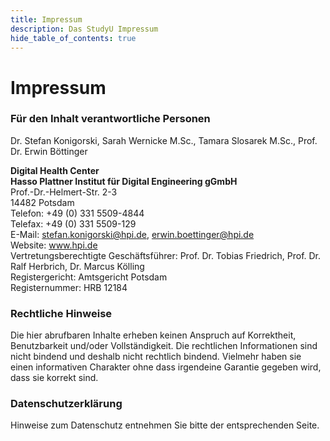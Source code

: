 ```yaml
---
title: Impressum
description: Das StudyU Impressum
hide_table_of_contents: true
---
```


# Impressum

### Für den Inhalt verantwortliche Personen  
Dr. Stefan Konigorski, Sarah Wernicke M.Sc., Tamara Slosarek M.Sc., Prof. Dr. Erwin
Böttinger


**Digital Health Center**  
**Hasso Plattner Institut für Digital Engineering gGmbH**  
Prof.-Dr.-Helmert-Str. 2-3  
14482 Potsdam  
Telefon: +49 (0) 331 5509-4844  
Telefax: +49 (0) 331 5509-129  
E-Mail: stefan.konigorski@hpi.de, erwin.boettinger@hpi.de  
Website: www.hpi.de  
Vertretungsberechtigte Geschäftsführer: Prof. Dr. Tobias Friedrich, Prof. Dr. Ralf Herbrich, Dr. Marcus Kölling  
Registergericht: Amtsgericht Potsdam  
Registernummer: HRB 12184  

### Rechtliche Hinweise
Die hier abrufbaren Inhalte erheben keinen Anspruch auf Korrektheit, Benutzbarkeit und/oder
Vollständigkeit. Die rechtlichen Informationen sind nicht bindend und deshalb nicht rechtlich
bindend. Vielmehr haben sie einen informativen Charakter ohne dass irgendeine Garantie
gegeben wird, dass sie korrekt sind.

### Datenschutzerklärung
Hinweise zum Datenschutz entnehmen Sie bitte der entsprechenden Seite.